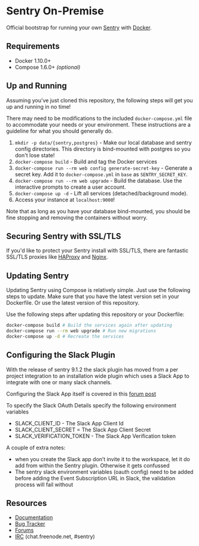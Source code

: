 # Sentry On-Premise

Official bootstrap for running your own [Sentry](https://sentry.io/) with [Docker](https://www.docker.com/).

## Requirements

 * Docker 1.10.0+
 * Compose 1.6.0+ _(optional)_

## Up and Running

Assuming you've just cloned this repository, the following steps
will get you up and running in no time!

There may need to be modifications to the included `docker-compose.yml` file to accommodate your needs or your environment. These instructions are a guideline for what you should generally do.

1. `mkdir -p data/{sentry,postgres}` - Make our local database and sentry config directories.
    This directory is bind-mounted with postgres so you don't lose state!
2. `docker-compose build` - Build and tag the Docker services
3. `docker-compose run --rm web config generate-secret-key` - Generate a secret key.
    Add it to `docker-compose.yml` in `base` as `SENTRY_SECRET_KEY`.
4. `docker-compose run --rm web upgrade` - Build the database.
    Use the interactive prompts to create a user account.
5. `docker-compose up -d` - Lift all services (detached/background mode).
6. Access your instance at `localhost:9000`!

Note that as long as you have your database bind-mounted, you should
be fine stopping and removing the containers without worry.

## Securing Sentry with SSL/TLS

If you'd like to protect your Sentry install with SSL/TLS, there are
fantastic SSL/TLS proxies like [HAProxy](http://www.haproxy.org/)
and [Nginx](http://nginx.org/).

## Updating Sentry

Updating Sentry using Compose is relatively simple. Just use the following steps to update. Make sure that you have the latest version set in your Dockerfile. Or use the latest version of this repository.

Use the following steps after updating this repository or your Dockerfile:
```sh
docker-compose build # Build the services again after updating
docker-compose run --rm web upgrade # Run new migrations
docker-compose up -d # Recreate the services
```

## Configuring the Slack Plugin

With the release of sentry 9.1.2 the slack plugin has moved from a per project integration to an installation wide plugin which uses a Slack App to integrate with one or many slack channels.

Configuring the Slack App itself is covered in this [forum post](https://forum.sentry.io/t/how-to-configure-slack-in-your-on-prem-sentry/3463)

To specify the Slack OAuth Details specify the following environment variables

* SLACK_CLIENT_ID - The Slack App Client Id
* SLACK_CLIENT_SECRET = The Slack App Client Secret
* SLACK_VERIFICATION_TOKEN - The Slack App Verification token

A couple of extra notes:

* when you create the Slack app don’t invite it to the workspace, let it do add from within the Sentry plugin. Otherwise it gets confussed
* The sentry slack environment variables (oauth config) need to be added before adding the Event Subscription URL in Slack, the validation process will fail without

## Resources

* [Documentation](https://docs.sentry.io/server/installation/docker/)
* [Bug Tracker](https://github.com/getsentry/onpremise)
* [Forums](https://forum.sentry.io/c/on-premise)
* [IRC](irc://chat.freenode.net/sentry) (chat.freenode.net, #sentry)
